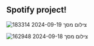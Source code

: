 ## Spotify project!
![צילום מסך 2024-09-19 183314](https://github.com/user-attachments/assets/e82979ab-2d00-4376-ad0e-49b7ed298668)


![צילום מסך 2024-09-18 162948](https://github.com/user-attachments/assets/f0596f4f-650c-4d1d-8d6a-32dbb02841b0)
